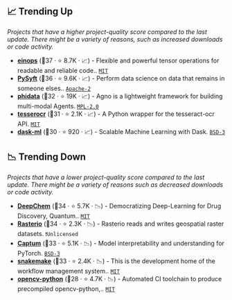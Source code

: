 ## 📈 Trending Up

_Projects that have a higher project-quality score compared to the last update. There might be a variety of reasons, such as increased downloads or code activity._

- <b><a href="https://github.com/arogozhnikov/einops">einops</a></b> (🥈37 ·  ⭐ 8.7K · 📈) - Flexible and powerful tensor operations for readable and reliable code.. <code><a href="http://bit.ly/34MBwT8">MIT</a></code>
- <b><a href="https://github.com/OpenMined/PySyft">PySyft</a></b> (🥇36 ·  ⭐ 9.6K · 📈) - Perform data science on data that remains in someone elses.. <code><a href="http://bit.ly/3nYMfla">Apache-2</a></code> <code><img src="https://git.io/JLy1Q" style="display:inline;" width="13" height="13"></code>
- <b><a href="https://github.com/agno-agi/agno">phidata</a></b> (🥉32 ·  ⭐ 19K · 📈) - Agno is a lightweight framework for building multi-modal Agents. <code><a href="http://bit.ly/3postzC">MPL-2.0</a></code>
- <b><a href="https://github.com/sirfz/tesserocr">tesserocr</a></b> (🥈31 ·  ⭐ 2.1K · 📈) - A Python wrapper for the tesseract-ocr API. <code><a href="http://bit.ly/34MBwT8">MIT</a></code>
- <b><a href="https://github.com/dask/dask-ml">dask-ml</a></b> (🥈30 ·  ⭐ 920 · 📈) - Scalable Machine Learning with Dask. <code><a href="http://bit.ly/3aKzpTv">BSD-3</a></code>

## 📉 Trending Down

_Projects that have a lower project-quality score compared to the last update. There might be a variety of reasons such as decreased downloads or code activity._

- <b><a href="https://github.com/deepchem/deepchem">DeepChem</a></b> (🥈34 ·  ⭐ 5.7K · 📉) - Democratizing Deep-Learning for Drug Discovery, Quantum.. <code><a href="http://bit.ly/34MBwT8">MIT</a></code> <code><img src="https://git.io/JLy1A" style="display:inline;" width="13" height="13"></code>
- <b><a href="https://github.com/rasterio/rasterio">Rasterio</a></b> (🥉34 ·  ⭐ 2.3K · 📉) - Rasterio reads and writes geospatial raster datasets. <code>❗Unlicensed</code>
- <b><a href="https://github.com/pytorch/captum">Captum</a></b> (🥇33 ·  ⭐ 5.1K · 📉) - Model interpretability and understanding for PyTorch. <code><a href="http://bit.ly/3aKzpTv">BSD-3</a></code> <code><img src="https://git.io/JLy1Q" style="display:inline;" width="13" height="13"></code>
- <b><a href="https://github.com/snakemake/snakemake">snakemake</a></b> (🥈33 ·  ⭐ 2.4K · 📉) - This is the development home of the workflow management system.. <code><a href="http://bit.ly/34MBwT8">MIT</a></code>
- <b><a href="https://github.com/opencv/opencv-python">opencv-python</a></b> (🥉28 ·  ⭐ 4.7K · 📉) - Automated CI toolchain to produce precompiled opencv-python,.. <code><a href="http://bit.ly/34MBwT8">MIT</a></code>

